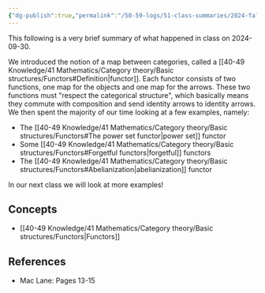 ```yaml
---
{"dg-publish":true,"permalink":"/50-59-logs/51-class-summaries/2024-fall/math-561/2024-09/2024-09-30/","updated":"2024-09-30T12:39:46-07:00"}
---
```


This following is a very brief summary of what happened in class on 2024-09-30.

We introduced the notion of a map between categories, called a [[40-49 Knowledge/41 Mathematics/Category theory/Basic structures/Functors#Definition\|functor]]. Each functor consists of two functions, one map for the objects and one map for the arrows. These two functions must "respect the categorical structure", which basically means they commute with composition and send identity arrows to identity arrows. We then spent the majority of our time looking at a few examples, namely:
- The [[40-49 Knowledge/41 Mathematics/Category theory/Basic structures/Functors#The power set functor\|power set]] functor
- Some [[40-49 Knowledge/41 Mathematics/Category theory/Basic structures/Functors#Forgetful functors\|forgetful]] functors
- The [[40-49 Knowledge/41 Mathematics/Category theory/Basic structures/Functors#Abelianization\|abelianization]] functor

In our next class we will look at more examples!
## Concepts

- [[40-49 Knowledge/41 Mathematics/Category theory/Basic structures/Functors\|Functors]]

## References

- Mac Lane: Pages 13-15